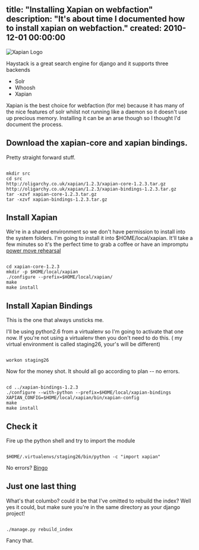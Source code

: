 title: "Installing Xapian on webfaction"
description: "It's about time I documented how to install xapian on webfaction."
created: 2010-12-01 00:00:00
---

![Xapian Logo](/media/2010/12/01/blogimage/Xapian_Logo.850x600.jpg)

Haystack is a great search engine for django and it supports three backends

* Solr
* Whoosh
* Xapian

Xapian is the best choice for webfaction (for me) because it has many of the nice features of solr whilst not running like a daemon so it doesn't use up precious memory. Installing it can be an arse though so I thought I'd document the process.

## Download the xapian-core and xapian bindings.

Pretty straight forward stuff.

<code lang="bash">
mkdir src
cd src
http://oligarchy.co.uk/xapian/1.2.3/xapian-core-1.2.3.tar.gz
http://oligarchy.co.uk/xapian/1.2.3/xapian-bindings-1.2.3.tar.gz
tar -xzvf xapian-core-1.2.3.tar.gz
tar -xzvf xapian-bindings-1.2.3.tar.gz
</code>

## Install Xapian

We're in a shared environment so we don't have permission to install into the system folders. I'm going to install it into $HOME/local/xapian. It'll take a few minutes so it's the perfect time to grab a coffee or have an impromptu [power move rehearsal](http://www.youtube.com/watch?v=itq1GBROM_g)

<code lang="bash">
cd xapian-core-1.2.3
mkdir -p $HOME/local/xapian
./configure --prefix=$HOME/local/xapian/
make
make install
</code>

## Install Xapian Bindings

This is the one that always unsticks me.

I'll be using python2.6 from a virtualenv so I'm going to activate that one now. If you're not using a virtualenv then you don't need to do this. ( my virtual environment is called staging26, your's will be different)

<code lang="bash">
workon staging26
</code>

Now for the money shot. It should all go according to plan -- no errors.

<code lang="bash">
cd ../xapian-bindings-1.2.3
./configure --with-python --prefix=$HOME/local/xapian-bindings XAPIAN_CONFIG=$HOME/local/xapian/bin/xapian-config
make
make install
</code>

## Check it

Fire up the python shell and try to import the module

<code lang="bash">
$HOME/.virtualenvs/staging26/bin/python -c "import xapian"
</code>

No errors? [Bingo](http://www.youtube.com/watch?v=UMRo5XCKddQ)

## Just one last thing

What's that columbo? could it be that I've omitted to rebuild the index? Well yes it could, but make sure you're in the same directory as your django project!

<code lang="bash">
./manage.py rebuild_index
</code>

Fancy that.